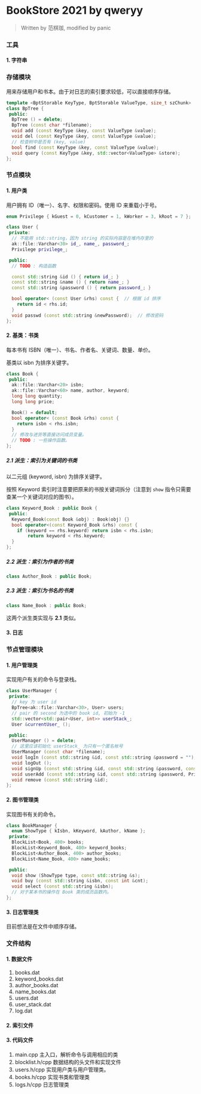 # BookStore 2021 by qweryy

> Written by 范棋珈, modified by panic

### 工具

#### 1. 字符串



### 存储模块

用来存储用户和书本。由于对日志的索引要求较低，可以直接顺序存储。

```c++
template <BptStorable KeyType, BptStorable ValueType, size_t szChunk>
class BpTree {
 public:
  BpTree () = delete;
  BpTree (const char *filename);
  void add (const KeyType &key, const ValueType &value);
  void del (const KeyType &key, const ValueType &value);
  // 检查树中是否有 (key, value)
  bool find (const KeyType &key, const ValueType &value);
  void query (const KeyType &key, std::vector<ValueType> &store);
};
```

### 节点模块

#### 1. 用户类

用户拥有 ID（唯一）、名字、权限和密码。使用 ID 来重载小于号。

```c++
enum Privilege { kGuest = 0, kCustomer = 1, kWorker = 3, kRoot = 7 };

class User {
 private:
  // 不能用 std::string，因为 string 的实际内容是在堆内存里的
  ak::file::Varchar<30> id_, name_, password_;
  Privilege privilege_;

 public:
  // TODO : 构造函数

  const std::string &id () { return id_; }
  const std::string &name () { return name_; }
  const std::string &password () { return password_; }

  bool operator< (const User &rhs) const {  // 根据 id 排序
    return id < rhs.id;
  }
  void passwd (const std::string &newPassword);  // 修改密码
};
```

#### 2. 基类：书类

每本书有 ISBN（唯一）、书名、作者名、关键词、数量、单价。

基类以 isbn 为排序关键字。

```c++
class Book {
 public:
  ak::file::Varchar<20> isbn;
  ak::file::Varchar<60> name, author, keyword;
  long long quantity;
  long long price;

  Book() = default;
  bool operator< (const Book &rhs) const {
    return isbn < rhs.isbn;
  }
  // 修改与进货等直接访问成员变量。
  // TODO : 一些操作函数。
};
```

##### 2.1 派生：索引为关键词的书类

以二元组 (keyword, isbn) 为排序关键字。

按照 Keyword 索引时注意要把原来的书按关键词拆分（注意到 `show` 指令只需要查某一个关键词对应的图书）。

```c++
class Keyword_Book : public Book {
 public:
  Keyword_Book(const Book &obj) : Book(obj) {}
  bool operator<(const Keyword_Book &rhs) const {
    if (keyword == rhs.keyword) return isbn < rhs.isbn;
		return keyword < rhs.keyword;
  }
};
```

##### 2.2 派生：索引为作者的书类

```c++
class Author_Book : public Book;
```

##### 2.3 派生：索引为书名的书类

```c++
class Name_Book : public Book;
```

这两个派生类实现与 **2.1** 类似。

#### 3. 日志

### 节点管理模块

#### 1. 用户管理类

实现用户有关的命令与登录栈。

```c++
class UserManager {
 private:
  // key 为 user id
  BpTree<ak::file::Varchar<30>, User> users;
  // pair 的 second 为选中的 book id, 初始为 -1
  std::vector<std::pair<User, int>> userStack_;
  User &currentUser_ ();

 public:
  UserManager () = delete;
  // 这里应该初始化 userStack_ 为只有一个匿名帐号
  UserManager (const char *filename);
  void logIn (const std::string &id, const std::string &password = "");
  void logOut ();
  void signUp (const std::string &id, const std::string &password, const std::string &name);
  void userAdd (const std::string &id, const std::string &password, Privilege p, const std::string &name);
  void remove (const std::string &id);
};
```

#### 2. 图书管理类

实现图书有关的命令。

```c++
class BookManager {
  enum ShowType { kIsbn, kKeyword, kAuthor, kName };
 private:
  BlockList<Book, 400> books;
  BlockList<Keyword_Book, 400> keyword_books;
  BlockList<Author_Book, 400> author_books;
  BlockList<Name_Book, 400> name_books;

 public:
  void show (ShowType type, const std::string &s);
  void buy (const std::string &isbn, const int &cnt);
  void select (const std::string &isbn);
  // 对于某本书的操作在 Book 类的成员函数内。
};
```

#### 3. 日志管理类

目前想法是在文件中顺序存储。

### 文件结构

#### 1. 数据文件

1. books.dat
2. keyword_books.dat
3. author_books.dat
4. name_books.dat
5. users.dat
6. user_stack.dat
7. log.dat

#### 2. 索引文件

#### 3. 代码文件

1. main.cpp 主入口，解析命令与调用相应的类
2. blocklist.h/cpp 数据结构的头文件和实现文件
3. users.h/cpp 实现用户类与用户管理类。
4. books.h/cpp 实现书类和管理类
5. logs.h/cpp 日志管理类
